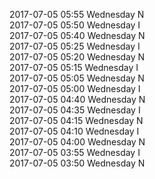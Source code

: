 2017-07-05 05:55 Wednesday  N  
2017-07-05 05:50 Wednesday  I  
2017-07-05 05:40 Wednesday  N  
2017-07-05 05:25 Wednesday  I  
2017-07-05 05:20 Wednesday  N  
2017-07-05 05:15 Wednesday  I  
2017-07-05 05:05 Wednesday  N  
2017-07-05 05:00 Wednesday  I  
2017-07-05 04:40 Wednesday  N  
2017-07-05 04:35 Wednesday  I  
2017-07-05 04:15 Wednesday  N  
2017-07-05 04:10 Wednesday  I  
2017-07-05 04:00 Wednesday  N  
2017-07-05 03:55 Wednesday  I  
2017-07-05 03:50 Wednesday  N  
